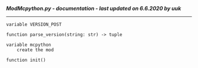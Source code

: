 ***ModMcpython.py - documentation - last updated on 6.6.2020 by uuk***
___

    variable VERSION_POST

    function parse_version(string: str) -> tuple

    variable mcpython
        create the mod

    function init()